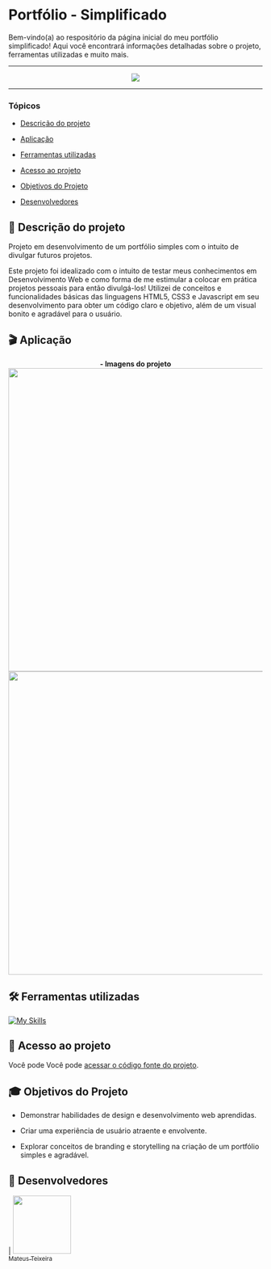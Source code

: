 # Portfólio - Simplificado

  Bem-vindo(a) ao respositório da página inicial do meu portfólio simplificado! Aqui você encontrará informações detalhadas sobre o projeto, ferramentas utilizadas e muito mais.

<hr>

<p align="center">
   <img src="http://img.shields.io/static/v1?label=STATUS&message=EM%20DESENVOLVIMENTO&color=RED&style=for-the-badge" #vitrinedev/>
</p>

<hr>

### Tópicos 

- [Descrição do projeto](#descrição-do-projeto)

- [Aplicação](#aplicação)

- [Ferramentas utilizadas](#ferramentas-utilizadas)

- [Acesso ao projeto](#acesso-ao-projeto)

- [Objetivos do Projeto](#objetivos-do-projeto)

- [Desenvolvedores](#desenvolvedores)

## 📃 Descrição do projeto 

<p align="justify">
 
Projeto em desenvolvimento de um portfólio simples com o intuito de divulgar futuros projetos. 

Este projeto foi idealizado com o intuito de testar meus conhecimentos em Desenvolvimento Web e como forma de me estimular a colocar em prática projetos pessoais para então divulgá-los! Utilizei de conceitos e funcionalidades básicas das linguagens HTML5, CSS3 e Javascript em seu desenvolvimento para obter um código claro e objetivo, além de um visual bonito e agradável para o usuário.


## 🎬 Aplicação

<div align="center">
<strong>- Imagens do projeto</strong>
  <br>
  <img src="https://github.com/MateusGT11/portfolio-simplificado/assets/133241955/42ddc7de-7252-4068-94b5-144d028247d5" width="600px" />
  <img src="https://github.com/MateusGT11/portfolio-simplificado/assets/133241955/1c4a9fde-5c5b-464f-853f-4bb58ac8e5dd" width="600px" />
</div>







## 🛠️ Ferramentas utilizadas

[![My Skills](https://skillicons.dev/icons?i=html,css,js)](https://skillicons.dev)




## 📁 Acesso ao projeto

Você pode Você pode [acessar o código fonte do projeto](https://github.com/MateusGT11/portfolio-simplificado).




## 🎓 Objetivos do Projeto

 - Demonstrar habilidades de design e desenvolvimento web aprendidas.
    
 - Criar uma experiência de usuário atraente e envolvente.
    
 - Explorar conceitos de branding e storytelling na criação de um portfólio simples e agradável.


## 🌟 Desenvolvedores

| [<img src="https://avatars.githubusercontent.com/u/133241955?v=4" width=115><br><sub>Mateus Teixeira</sub>](https://github.com/MateusGT11)
